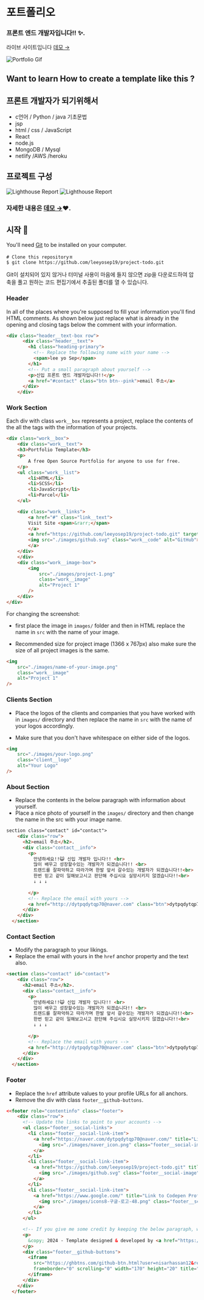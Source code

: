 # 포트폴리오

### 프론트 엔드 개발자입니다!!  ✨.

라이브 사이트입니다  [데모 &rarr;](https://portfolio-yo-sep.netlify.app/)

![Portfolio Gif](/images/portfolio.gif)

## Want to learn How to create a template like this ?

## 프론트 개발자가 되기위해서

- c언어 / Python / java 기초문법
- jsp
- html / css / JavaScript 
- React
- node.js
- MongoDB / Mysql
- netlify /AWS /heroku


## 프로젝트 구성

![Lighthouse Report](/images/Controller.png)
![Lighthouse Report](/images/shoppingmall.png)

### 자세한 내용은 [데모 &rarr;](https://portfolio-yo-sep.netlify.app/)❤️.

## 시작 🚀

You'll need [Git](https://git-scm.com) to be installed on your computer. 
```
# Clone this repositoryㅍ
$ git clone https://github.com/leeyosep19/project-todo.git
```

Git이 설치되어 있지 않거나 터미널 사용이 마음에 들지 않으면 zip을 다운로드하여 압축을 풀고 원하는 코드 편집기에서 추출된 폴더를 열 수 있습니다.

### Header

In all of the places where you're supposed to fill your information you'll find HTML comments. As shown below just replace what is already in the opening and closing tags below the comment with your information.

```html
<div class="header__text-box row">
      <div class="header__text">
        <h1 class="heading-primary">
          <!-- Replace the following name with your name -->
          <span>lee yo Sep</span>
        </h1>
        <!-- Put a small paragraph about yourself -->
        <p>신입 프론트 엔드 개발자입니다!!</p>
        <a href="#contact" class="btn btn--pink">email 주소</a>
      </div>
    </div>
```

### Work Section

Each div with class `work__box` represents a project, replace the contents of the all the tags with the information of your projects.

```html
<div class="work__box">
    <div class="work__text">
    <h3>Portfolio Template</h3>
    <p>
        A free Open Source Portfolio for anyone to use for free.
    </p>
    <ul class="work__list">
        <li>HTML</li>
        <li>SCSS</li>
        <li>JavaScript</li>
        <li>Parcel</li>
    </ul>

    <div class="work__links">
        <a href="#" class="link__text">
        Visit Site <span>&rarr;</span>
        </a> 
        <a href="https://github.com/leeyosep19/project-todo.git" target="_blank">
        <img src="./images/github.svg" class="work__code" alt="GitHub">
        </a>
    </div>
    </div>
    <div class="work__image-box">
        <img
            src="./images/project-1.png"
            class="work__image"
            alt="Project 1"
        />
    </div>
</div>
```

For changing the screenshot:
- first place the image in `images/` folder and then in HTML replace the name in `src` with the name of your image.

- Recommended size for project image (1366 x 767px) also make sure the size of all  project images is the same.

```html
<img
    src="./images/name-of-your-image.png"
    class="work__image"
    alt="Project 1"
/>
```

### Clients Section

- Place the logos of the clients and companies that you have worked with in `images/` directory and then replace the name in `src` with the name of your logos accordingly.

- Make sure that you don't have whitespace on either side of the logos.

```html
<img
    src="./images/your-logo.png"
    class="client__logo"
    alt="Your Logo"
/>
```

### About Section

- Replace the contents in the below paragraph with information about yourself.
- Place a nice photo of yourself in the `images/` directory and then change the name in the src with your image name.

```html
section class="contact" id="contact">
    <div class="row">
      <h2>email 주소</h2>. 
      <div class="contact__info">
        <p>
          안녕하세요!!😺 신입 개발자 입니다!! <br>
          많이 배우고 성장할수있는 개발자가 되겠습니다!! <br>
          트렌드를 잘파악하고 따라가며 한발 앞서 갈수있는 개발자가 되겠습니다!!<br>
          한번 믿고 같이 일해보고시고 판단해 주십시요 실망시키지 않겠습니다!!<br>
          ↓ ↓ ↓ 
        
        </p>
        <!-- Replace the email with yours -->
        <a href="http://dytpqdytqp70@naver.com" class="btn">dytpqdytqp70@nver.com</a>
      </div>
    </div>
  </section>
```

### Contact Section

- Modify the paragraph to your likings.
- Replace the email with yours in the `href` anchor property and the text also.

```html
<section class="contact" id="contact">
    <div class="row">
      <h2>email 주소</h2>. 
      <div class="contact__info">
        <p>
          안녕하세요!!😺 신입 개발자 입니다!! <br>
          많이 배우고 성장할수있는 개발자가 되겠습니다!! <br>
          트렌드를 잘파악하고 따라가며 한발 앞서 갈수있는 개발자가 되겠습니다!!<br>
          한번 믿고 같이 일해보고시고 판단해 주십시요 실망시키지 않겠습니다!!<br>
          ↓ ↓ ↓ 
        
        </p>
        <!-- Replace the email with yours -->
        <a href="http://dytpqdytqp70@naver.com" class="btn">dytpqdytqp70@nver.com</a>
      </div>
    </div>
  </section>
```

### Footer

- Replace the `href` attribute values to your profile URLs for all anchors.
- Remove the div with class `footer__github-buttons`.

```html
<<footer role="contentinfo" class="footer">
    <div class="row">
      <!-- Update the links to point to your accounts -->
      <ul class="footer__social-links">
        <li class="footer__social-link-item">
          <a href="https://naver.com/dytpqdytqp70@naver.com/" title="Link to Twitter Profile">
            <img src="./images/naver_icon.png" class="footer__social-image" alt="Twitter">
          </a>
        </li>
        <li class="footer__social-link-item">
          <a href="https://github.com/leeyosep19/project-todo.git" title="Link to Github Profile">
            <img src="./images/github.svg" class="footer__social-image" alt="Github">
          </a>
        </li>
        <li class="footer__social-link-item">
          <a href="https://www.google.com/" title="Link to Codepen Profile">
            <img src="./images/icons8-구글-로고-48.png" class="footer__social-image" alt="Codepen">
          </a>
        </li>        
      </ul>

      <!-- If you give me some credit by keeping the below paragraph, will be huge for me 😊 Thanks. -->
      <p>
        &copy; 2024 - Template designed & developed by <a href="https://nisar.dev" class="link">Nisar</a>.
      </p>
      <div class="footer__github-buttons">
        <iframe
          src="https://ghbtns.com/github-btn.html?user=nisarhassan12&repo=portfolio-template&type=watch&count=true"
          frameborder="0" scrolling="0" width="170" height="20" title="Watch Portfolio Template on GitHub">
        </iframe>
      </div>
    </div>
  </footer>
```
